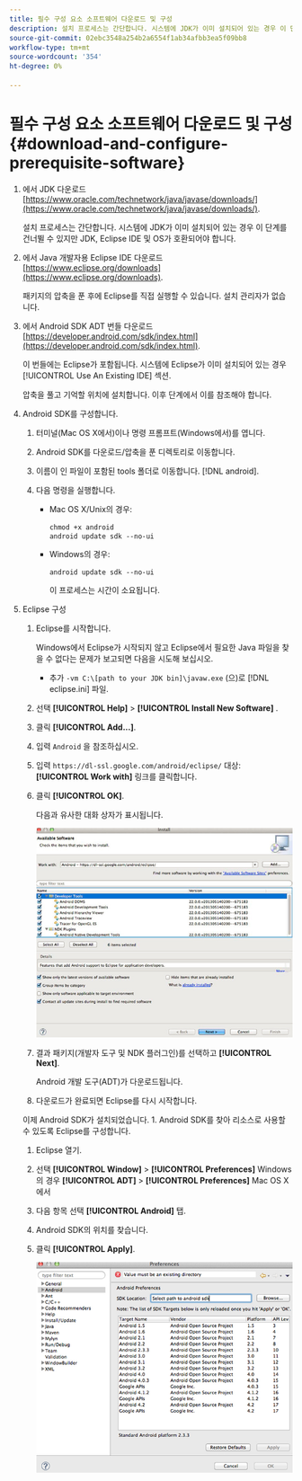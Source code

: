 ```yaml
---
title: 필수 구성 요소 소프트웨어 다운로드 및 구성
description: 설치 프로세스는 간단합니다. 시스템에 JDK가 이미 설치되어 있는 경우 이 단계를 건너뛸 수 있지만 JDK, Eclipse IDE 및 OS가 호환되어야 합니다.
source-git-commit: 02ebc3548a254b2a6554f1ab34afbb3ea5f09bb8
workflow-type: tm+mt
source-wordcount: '354'
ht-degree: 0%

---
```


# 필수 구성 요소 소프트웨어 다운로드 및 구성 {#download-and-configure-prerequisite-software}

1. 에서 JDK 다운로드 [https://www.oracle.com/technetwork/java/javase/downloads/](https://www.oracle.com/technetwork/java/javase/downloads/).

   설치 프로세스는 간단합니다. 시스템에 JDK가 이미 설치되어 있는 경우 이 단계를 건너뛸 수 있지만 JDK, Eclipse IDE 및 OS가 호환되어야 합니다.
1. 에서 Java 개발자용 Eclipse IDE 다운로드 [https://www.eclipse.org/downloads](https://www.eclipse.org/downloads).

   패키지의 압축을 푼 후에 Eclipse를 직접 실행할 수 있습니다. 설치 관리자가 없습니다.
1. 에서 Android SDK ADT 번들 다운로드 [https://developer.android.com/sdk/index.html](https://developer.android.com/sdk/index.html).

   이 번들에는 Eclipse가 포함됩니다. 시스템에 Eclipse가 이미 설치되어 있는 경우 [!UICONTROL Use An Existing IDE] 섹션.

   압축을 풀고 기억할 위치에 설치합니다. 이후 단계에서 이를 참조해야 합니다.
1. Android SDK를 구성합니다.
   1. 터미널(Mac OS X에서)이나 명령 프롬프트(Windows에서)를 엽니다.
   1. Android SDK를 다운로드/압축을 푼 디렉토리로 이동합니다.
   1. 이름이 인 파일이 포함된 tools 폴더로 이동합니다. [!DNL android].
   1. 다음 명령을 실행합니다.

      * Mac OS X/Unix의 경우:

        ```
        chmod +x android 
        android update sdk --no-ui
        ```

      * Windows의 경우:

        ```
        android update sdk --no-ui
        ```

        이 프로세스는 시간이 소요됩니다.

1. Eclipse 구성
   1. Eclipse를 시작합니다.

      Windows에서 Eclipse가 시작되지 않고 Eclipse에서 필요한 Java 파일을 찾을 수 없다는 문제가 보고되면 다음을 시도해 보십시오.

      * 추가 `-vm C:\[path to your JDK bin]\javaw.exe` (으)로 [!DNL eclipse.ini] 파일.
   1. 선택  **[!UICONTROL Help]** > **[!UICONTROL Install New Software]** .
   1. 클릭 **[!UICONTROL Add...]**.
   1. 입력 `Android` 을 참조하십시오.
   1. 입력 `https://dl-ssl.google.com/android/eclipse/` 대상: **[!UICONTROL Work with]** 링크를 클릭합니다.
   1. 클릭 **[!UICONTROL OK]**.

      다음과 유사한 대화 상자가 표시됩니다.

      ![](assets/available_software.jpg)

   1. 결과 패키지(개발자 도구 및 NDK 플러그인)를 선택하고 **[!UICONTROL Next]**.

      Android 개발 도구(ADT)가 다운로드됩니다.
   1. 다운로드가 완료되면 Eclipse를 다시 시작합니다.

   이제 Android SDK가 설치되었습니다. 1. Android SDK를 찾아 리소스로 사용할 수 있도록 Eclipse를 구성합니다.
   1. Eclipse 열기.
   1. 선택  **[!UICONTROL Window]** > **[!UICONTROL Preferences]** Windows의 경우  **[!UICONTROL ADT]** > **[!UICONTROL Preferences]** Mac OS X에서
   1. 다음 항목 선택 **[!UICONTROL Android]** 탭.
   1. Android SDK의 위치를 찾습니다.
   1. 클릭 **[!UICONTROL Apply]**.

      ![단계 결과](assets/ss2.jpg)
